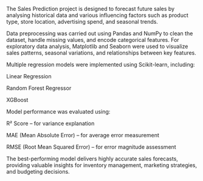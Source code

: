 The Sales Prediction project is designed to forecast future sales by analysing historical data and various influencing factors such as product type, store location, advertising spend, and seasonal trends.

Data preprocessing was carried out using Pandas and NumPy to clean the dataset, handle missing values, and encode categorical features. For exploratory data analysis, Matplotlib and Seaborn were used to visualize sales patterns, seasonal variations, and relationships between key features.

Multiple regression models were implemented using Scikit-learn, including:

Linear Regression

Random Forest Regressor

XGBoost

Model performance was evaluated using:

R² Score – for variance explanation

MAE (Mean Absolute Error) – for average error measurement

RMSE (Root Mean Squared Error) – for error magnitude assessment

The best-performing model delivers highly accurate sales forecasts, providing valuable insights for inventory management, marketing strategies, and budgeting decisions.
